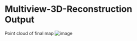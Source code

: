 # Multiview-3D-Reconstruction Output

Point cloud of final map
![image](https://user-images.githubusercontent.com/76609547/201311269-305d8978-eb34-47cb-9ff8-ee76b5e34fa1.png)


